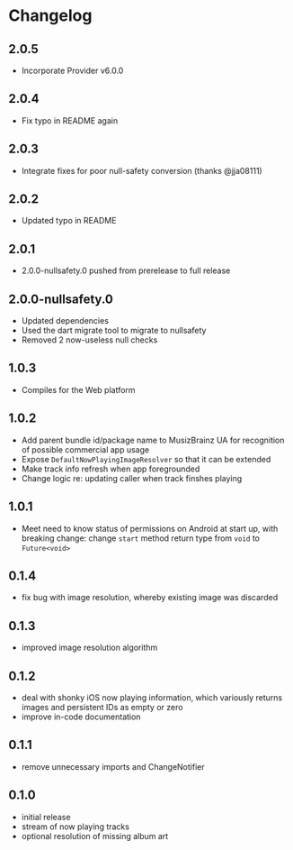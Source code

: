 # Changelog

## 2.0.5

- Incorporate Provider v6.0.0

## 2.0.4

- Fix typo in README again

## 2.0.3

- Integrate fixes for poor null-safety conversion (thanks @jja08111)

## 2.0.2

- Updated typo in README

## 2.0.1

- 2.0.0-nullsafety.0 pushed from prerelease to full release

## 2.0.0-nullsafety.0

- Updated dependencies
- Used the dart migrate tool to migrate to nullsafety
- Removed 2 now-useless null checks

## 1.0.3

- Compiles for the Web platform

## 1.0.2

- Add parent bundle id/package name to MusizBrainz UA for recognition of possible commercial app usage
- Expose `DefaultNowPlayingImageResolver` so that it can be extended
- Make track info refresh when app foregrounded
- Change logic re: updating caller when track finshes playing

## 1.0.1

- Meet need to know status of permissions on Android at start up, with breaking change: change `start` method return type from `void` to `Future<void>`

## 0.1.4

- fix bug with image resolution, whereby existing image was discarded

## 0.1.3

- improved image resolution algorithm

## 0.1.2

- deal with shonky iOS now playing information, which variously returns
  images and persistent IDs as empty or zero
- improve in-code documentation

## 0.1.1

- remove unnecessary imports and ChangeNotifier

## 0.1.0

- initial release
- stream of now playing tracks
- optional resolution of missing album art
